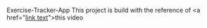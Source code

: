 Exercise-Tracker-App
This project is build with the reference of <a href="<a href="url">link text</a>">this video</a>
